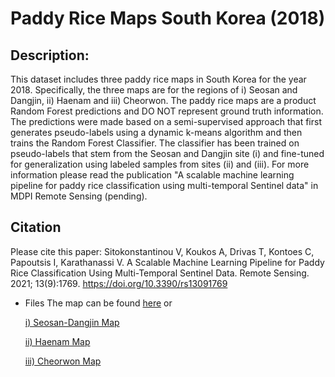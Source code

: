 # Paddy Rice Maps South Korea (2018)
## Description: 

This dataset includes three paddy rice maps in South Korea for the year 2018. Specifically, the three maps are for the regions of i) Seosan and Dangjin, ii) Haenam and iii) Cheorwon. The paddy rice maps are a product Random Forest predictions and DO NOT represent ground truth information. The predictions were made based on a semi-supervised approach that first generates pseudo-labels using a dynamic k-means algorithm and then trains the Random Forest Classifier. The classifier has been trained on pseudo-labels that stem from the Seosan and Dangjin site (i) and fine-tuned for generalization using labeled samples from sites (ii) and (iii). For more information please read the publication "A scalable machine learning pipeline for paddy rice classification using multi-temporal Sentinel data" in MDPI Remote Sensing (pending). 

## Citation 

Please cite this paper: Sitokonstantinou V, Koukos A, Drivas T, Kontoes C, Papoutsis I, Karathanassi V. A Scalable Machine Learning Pipeline for Paddy Rice Classification Using Multi-Temporal Sentinel Data. Remote Sensing. 2021; 13(9):1769. https://doi.org/10.3390/rs13091769

* Files 
The map can be found [here](https://noagr-my.sharepoint.com/:f:/g/personal/tdrivas_o365_noa_gr/EvXUQly2P61GuOyczJ6QzFABXAmiMCvul9VcJ5WhYDMuEQ?e=dWeacy) or 

   [i)   Seosan-Dangjin Map](https://noagr-my.sharepoint.com/:i:/g/personal/tdrivas_o365_noa_gr/EQsvzFLKz4VLjumidOb-YF0BnIOW2lEw2gxvhhTcGyf39A?e=0gBgV8)

   [ii)  Haenam Map](https://noagr-my.sharepoint.com/:i:/g/personal/tdrivas_o365_noa_gr/EYbyxpcq1W5Ds2o2E-0eSkEBUpAVYfZOhMtYTdUtZkEMGQ?e=orTZWC)

   [iii) Cheorwon Map](https://noagr-my.sharepoint.com/:i:/g/personal/tdrivas_o365_noa_gr/EViL0QAmExdMjKjIz62NdGwBuJymfG7psEKoIDcU-blQfA?e=4xZdCr)
